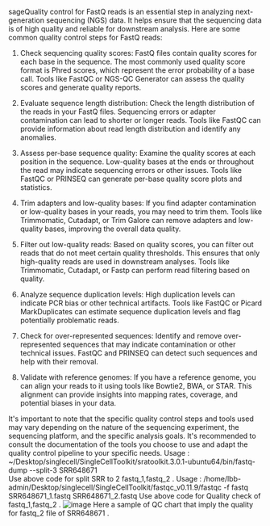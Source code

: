 sageQuality control for FastQ reads is an essential step in analyzing next-generation sequencing (NGS) data. It helps ensure that the sequencing data is of high quality and reliable for downstream analysis. Here are some common quality control steps for FastQ reads: 

1. Check sequencing quality scores: FastQ files contain quality scores for each base in the sequence. The most commonly used quality score format is Phred scores, which represent the error probability of a base call. Tools like FastQC or NGS-QC Generator can assess the quality scores and generate quality reports. 

2. Evaluate sequence length distribution: Check the length distribution of the reads in your FastQ files. Sequencing errors or adapter contamination can lead to shorter or longer reads. Tools like FastQC can provide information about read length distribution and identify any anomalies. 

3. Assess per-base sequence quality: Examine the quality scores at each position in the sequence. Low-quality bases at the ends or throughout the read may indicate sequencing errors or other issues. Tools like FastQC or PRINSEQ can generate per-base quality score plots and statistics.

4. Trim adapters and low-quality bases: If you find adapter contamination or low-quality bases in your reads, you may need to trim them. Tools like Trimmomatic, Cutadapt, or Trim Galore can remove adapters and low-quality bases, improving the overall data quality.

5. Filter out low-quality reads: Based on quality scores, you can filter out reads that do not meet certain quality thresholds. This ensures that only high-quality reads are used in downstream analyses. Tools like Trimmomatic, Cutadapt, or Fastp can perform read filtering based on quality.

6. Analyze sequence duplication levels: High duplication levels can indicate PCR bias or other technical artifacts. Tools like FastQC or Picard MarkDuplicates can estimate sequence duplication levels and flag potentially problematic reads. 

7. Check for over-represented sequences: Identify and remove over-represented sequences that may indicate contamination or other technical issues. FastQC and PRINSEQ can detect such sequences and help with their removal.
 
8. Validate with reference genomes: If you have a reference genome, you can align your reads to it using tools like Bowtie2, BWA, or STAR. This alignment can provide insights into mapping rates, coverage, and potential biases in your data.

It's important to note that the specific quality control steps and tools used may vary depending on the nature of the sequencing experiment, the sequencing platform, and the specific analysis goals. It's recommended to consult the documentation of the tools you choose to use and adapt the quality control pipeline to your specific needs.
Usage : ~/Desktop/singlecell/SingleCellToolkit/sratoolkit.3.0.1-ubuntu64/bin/fastq-dump --split-3 SRR648671  
Use above code for split SRR to 2 fastq_1,fastq_2 .
Usage : /home/lbb-admin/Desktop/singlecell/SingleCellToolkit/fastqc_v0.11.9/fastqc -f fastq SRR648671_1.fastq SRR648671_2.fastq
Use above code for Quality check of fastq_1,fastq_2 .
![image](https://github.com/Siamak-salimy/Bulk-RNA-seq/assets/34867846/5ad7833d-3f84-4d0b-9ee0-8823a75b84ca)
Here a sample of QC chart that imply the quality for fastq_2 file  of SRR648671 .
